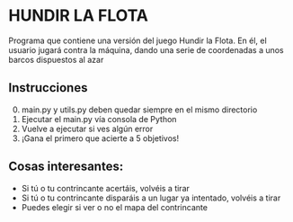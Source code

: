 # HUNDIR LA FLOTA
Programa que contiene una versión del juego Hundir la Flota. En él, el usuario jugará contra la máquina, dando una serie de coordenadas a unos barcos dispuestos al azar

## Instrucciones
0. main.py y utils.py deben quedar siempre en el mismo directorio
1. Ejecutar el main.py vía consola de Python
2. Vuelve a ejecutar si ves algún error
3. ¡Gana el primero que acierte a 5 objetivos!

## Cosas interesantes:
- Si tú o tu contrincante acertáis, volvéis a tirar
- Si tú o tu contrincante disparáis a un lugar ya intentado, volvéis a tirar
- Puedes elegir si ver o no el mapa del contrincante
